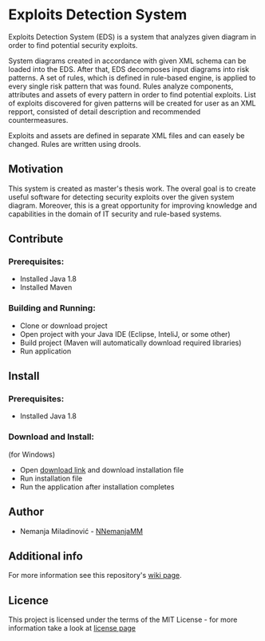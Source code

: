 # Exploits Detection System
Exploits Detection System (EDS) is a system that analyzes given diagram in order to find potential security exploits.

System diagrams created in accordance with given XML schema can be loaded into the EDS. After that, EDS decomposes input diagrams into risk patterns. A set of rules, which is defined in rule-based engine, is applied to every single risk pattern that was found. Rules analyze components, attributes and assets of every pattern in order to find potential exploits. List of exploits discovered for given patterns will be created for user as an XML repport, consisted of detail description and recommended countermeasures.

Exploits and assets are defined in separate XML files and can easely be changed. Rules are written using drools.

## Motivation
This system is created as master's thesis work. The overal goal is to create useful software for detecting security exploits over the given system diagram. Moreover, this is a great opportunity for improving knowledge and capabilities in the domain of IT security and rule-based systems.

## Contribute
### Prerequisites:
- Installed Java 1.8
- Installed Maven

### Building and Running:
- Clone or download project
- Open project with your Java IDE (Eclipse, InteliJ, or some other)
- Build project (Maven will automatically download required libraries)
- Run application

## Install
### Prerequisites:
- Installed Java 1.8

### Download and Install:
(for Windows)
- Open [download link](#) and download installation file
- Run installation file
- Run the application after installation completes 

## Author
+ Nemanja Miladinović - [NNemanjaMM](https://github.com/NNemanjaMM)

## Additional info
For more information see this repository's [wiki page](https://github.com/NNemanjaMM/TAS/wiki).

## Licence
This project is licensed under the terms of the MIT License - for more information take a look at [license page](https://github.com/NNemanjaMM/TAS/blob/master/LICENSE) 
